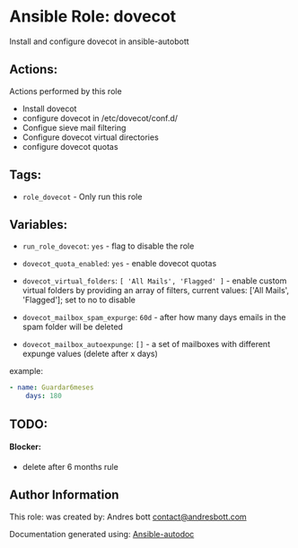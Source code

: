 # Ansible Role: dovecot

Install and configure dovecot in ansible-autobott 

## Actions:

Actions performed by this role


* Install dovecot 
* configure dovecot in /etc/dovecot/conf.d/ 
* Configue sieve mail filtering 
* Configure dovecot virtual directories 
* configure dovecot quotas 


## Tags:

* `role_dovecot` - Only run this role

## Variables:

* `run_role_dovecot`: `yes` - flag to disable the role



* `dovecot_quota_enabled`: `yes` - enable dovecot quotas



* `dovecot_virtual_folders`: `[ 'All Mails', 'Flagged' ]` - enable custom virtual folders by providing an array of filters, current values: ['All Mails', 'Flagged']; set to no to disable



* `dovecot_mailbox_spam_expurge`: `60d` - after how many days emails in the spam folder will be deleted



* `dovecot_mailbox_autoexpunge`: `[]` - a set of mailboxes with different expunge values (delete after x days)

example: 


```yaml
- name: Guardar6meses
    days: 180
```
## TODO:

#### Blocker:
* delete after 6 months rule 

## Author Information
This role:  was created by: Andres bott <contact@andresbott.com>

Documentation generated using: [Ansible-autodoc](https://github.com/AndresBott/ansible-autodoc)

